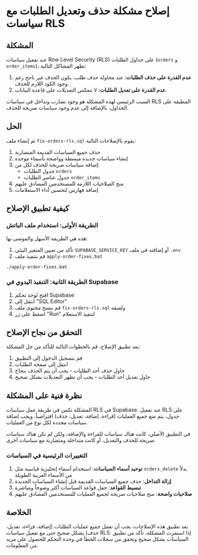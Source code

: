 # إصلاح مشكلة حذف وتعديل الطلبات مع سياسات RLS

## المشكلة

عند تفعيل سياسات Row Level Security (RLS) على جداول الطلبات (`orders` و `order_items`)، تظهر المشاكل التالية:

1. **عدم القدرة على حذف الطلبات**: عند محاولة حذف طلب، يكون الحذف غير ناجح رغم وجود الكود اللازم للحذف.
2. **عدم القدرة على تعديل الطلبات**: لا تنعكس التعديلات على قاعدة البيانات.

السبب الرئيسي لهذه المشكلة هو وجود تضارب وتداخل في سياسات RLS المطبقة على الجداول، بالإضافة إلى عدم وجود سياسات صريحة للحذف.

## الحل

تم إنشاء ملف `fix-orders-rls.sql` يقوم بالإصلاحات التالية:

1. حذف جميع السياسات القديمة المتضاربة
2. إنشاء سياسات جديدة مبسطة وواضحة بأسماء موحدة
3. إضافة سياسات صريحة للحذف لكل من:
   - جدول الطلبات `orders`
   - جدول عناصر الطلبات `order_items`
4. منح الصلاحيات اللازمة للمستخدمين المصادق عليهم
5. إضافة فهارس لتحسين أداء الاستعلامات

## كيفية تطبيق الإصلاح

### الطريقة الأولى: استخدام ملف الباتش

هذه هي الطريقة الأسهل والموصى بها:

1. تأكد من تعيين المتغير البيئي `SUPABASE_SERVICE_KEY` أو إضافته في ملف `.env`
2. قم بتنفيذ ملف `apply-order-fixes.bat`

```bash
./apply-order-fixes.bat
```

### الطريقة الثانية: التنفيذ اليدوي في Supabase

1. افتح لوحة تحكم Supabase
2. انتقل إلى "SQL Editor"
3. قم بنسخ محتوى ملف `fix-orders-rls.sql` ولصقه
4. اضغط على زر "Run" لتنفيذ الاستعلام

## التحقق من نجاح الإصلاح

بعد تطبيق الإصلاح، قم بالخطوات التالية للتأكد من حل المشكلة:

1. قم بتسجيل الدخول إلى التطبيق
2. انتقل إلى صفحة الطلبات
3. حاول حذف أحد الطلبات - يجب أن يتم الحذف بنجاح
4. حاول تعديل أحد الطلبات - يجب أن تظهر التعديلات بشكل صحيح

## نظرة فنية على المشكلة

المشكلة تكمن في طريقة عمل سياسات RLS في Supabase. عند تفعيل RLS على جدول، يتم منع جميع العمليات (قراءة، إضافة، تعديل، حذف) افتراضياً. ويجب إضافة سياسات محددة لكل نوع من العمليات.

في التطبيق الأصلي، كانت هناك سياسات للقراءة والإضافة، ولكن لم تكن هناك سياسات صريحة للحذف والتعديل، أو كانت متداخلة ومتضاربة مع سياسات أخرى.

### التغييرات الرئيسية في السياسات

1. **توحيد أسماء السياسات**: استخدام أسماء إنجليزية قياسية مثل `orders_delete` بدلاً من الأسماء العربية الطويلة
2. **إزالة التداخل**: حذف جميع السياسات القديمة قبل إنشاء السياسات الجديدة
3. **تبسيط القواعد**: جعل قواعد السياسات أكثر وضوحاً ومباشرة
4. **صلاحيات واضحة**: منح صلاحيات صريحة لجميع العمليات للمستخدمين المصادق عليهم

## الخلاصة

بعد تطبيق هذه الإصلاحات، يجب أن تعمل جميع عمليات الطلبات (إضافة، قراءة، تعديل، حذف) بشكل صحيح حتى مع تفعيل سياسات RLS. إذا استمرت المشكلة، تأكد من تطبيق السياسات بشكل صحيح وتحقق من سجلات الخطأ في وحدة التحكم للحصول على مزيد من المعلومات. 